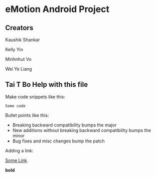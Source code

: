 eMotion Android Project
=======================

Creators
--------
Kaushik Shankar

Kelly Yin

Minhnhut Vo

Wei Ye Liang

Tai T Bo
Help with this file
-------------------


Make code snippets like this:

`Some code`

Bullet points like this:

* Breaking backward compatibility bumps the major
* New additions without breaking backward compatibility bumps the minor
* Bug fixes and misc changes bump the patch


Adding a link:

<a href="#">Some Link</a>.

**bold**
